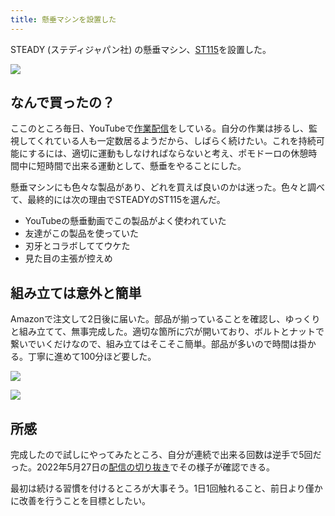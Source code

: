```yaml
---
title: 懸垂マシンを設置した
---
```

STEADY (ステディジャパン社) の懸垂マシン、[ST115](https://www.amazon.co.jp/dp/B09K3QQBKH)を設置した。

![](https://lh3.googleusercontent.com/docs/ADP-6oGHLEPI_2k9Q_e6__T4f91kSdiEOUaUkUlo3eRfuRHaqtbnGOfCrqSC6J4BPBxS8otgwHkOZbBn6MmdIKiI7KjlokDy9m_HCnCIECWxLIeQn2yWi8REyAZoyKKVAzdjS-_VVwih6NCU-15_eTBLyqs5c6ATfGvdYWva14qQf-J5ZWlUuxIIL3rvMHUi5fNsGdZsNK319VbwPvCFIVenrLyHhvAWMkC38_-u50JQ3cR6_3gLN2ogrvVIrfH5oEfMwTDERAGT8mhjAvxOJ8B0HKag2Mvl1JM6ZHzlj6oP3_7jPX64xxeSDgnf02i1qLPtjEnJbqye6MAdhxKEpoxVuzmRjs9wImolzDf4ZCT3dMuAsmEZo0_69spe5AlV97B4euo82sVqWXAIibkdnRlujO_7ISYUg-Jegeppg3uHbDE_Btp_Vq29yF6knC_nsAcgU7WM3NYkpaSA8r1eSdVyzaz7oWxRxQ52bF7rVKG7R0H_6fnsCYVMiF62mJ1YTXeKo10C5eJfzbg1hYfcnGt5Md6McLA2x2V5DdnPp025d49-eEQwwWFheTxBg1lciGNON_5ePByx5f6ppzBdNMOE9B33jgWGpmzOV-kdmQL8wWYqL2PYUEbwqqe5EhqS4T7HEXWMJMdvvtYh_aadh7C2mEBxrpbqms6r7Q8TOuSsNprpv7LUive3mbqelXN8Rva5Q5R__xRG296tilt8hfORCH2Cdeaut-ObnjsDJQOvnBizfSQbtE-VflKF8F80X3z2HRvJQF-NwMYMnEANnJMCVQEh3EO2XQyOr4I2DHs-uOrzQd4Q0kN3Go1jQynwsc0su5X33DmLswXHBjvgnCoeWMZk_SZdPx1E5PWsB5jxkTlo2p4rhdU7gzsfwgZlYFNetqK7PcqUBQvAziL6fIS5SKFr0yYfdWQV1Unpaj79Ivux2cUWEMu2VZS2Ql6s2xy21wbkQYTnRNCmfG-PmCuBQ4Ekq5mN3UIUAv0u0WtkBOGFwj6gHO1Ti3iBcWnlGSO9ahiFXKo8KuI10CMdvXtfZwzKeI5ijBQKt5pFdD8axiZc_Fshe-ge3NJhhaj9hVtCZL73XyZDBX1XLAqhAMQdO79VdWFXGJSZpB4x2aV8iEthl-EzZXegjrK_nH5QVgpOIHwiaYZerpDXD6aVnshD5BNWQYdVaOldFQGBbx6BLGIPb3Z5ycBWl-y63mo3Y-Fba9rE7iB7sV0OG49ioBSfhCweAIhBc_C_mhZ0vQY7tqEjfvS1)

なんで買ったの？
--------

ここのところ毎日、YouTubeで[作業配信](https://www.youtube.com/c/r7kamura)をしている。自分の作業は捗るし、監視してくれている人も一定数居るようだから、しばらく続けたい。これを持続可能にするには、適切に運動もしなければならないと考え、ポモドーロの休憩時間中に短時間で出来る運動として、懸垂をやることにした。

懸垂マシンにも色々な製品があり、どれを買えば良いのかは迷った。色々と調べて、最終的には次の理由でSTEADYのST115を選んだ。

*   YouTubeの懸垂動画でこの製品がよく使われていた
*   友達がこの製品を使っていた
*   刃牙とコラボしててウケた
*   見た目の主張が控えめ

組み立ては意外と簡単
----------

Amazonで注文して2日後に届いた。部品が揃っていることを確認し、ゆっくりと組み立てて、無事完成した。適切な箇所に穴が開いており、ボルトとナットで繋いでいくだけなので、組み立てはそこそこ簡単。部品が多いので時間は掛かる。丁寧に進めて100分ほど要した。

![](https://lh3.googleusercontent.com/docs/ADP-6oHX0CSN5h7AXuSgVPiCquUhWyJVYVKa6N5BjOX2vVYLgpYm5Abs3UgILpRUCrRv9RXPEh2kfmZkShyQganmQDj4BcPjYBoFWKOk1voY6ZV_6DUXPta6W_ABBhphsu5DFkF8Mri9zgSvjbPs9NbDtIzEWJMzawNqDoiAQrreoBvC1L4xohiIOwAzIy9chqpT4ehcsoKtcc69LMM4hnY1ocDj2aOG8MBYDBNmv0zEmPH1kWAyqdaJP_EyqtOwOROMfiqw2zqUYWZIuRH0tgjnjRucp5DeQgDZIVxdxXShba6OJ9D5whKiqB-Y4yOX12E-9Ag9EfKsJG45Pmuz3C_5N3p89yid5wgfx58ut6qD1LoJmh01bpd7FJ8n0z9keCv0yiaCFppfgow3BWNqgJBmkOHKAuDh7nn_Qr1LaK-BdFmNetwFhSELtbfdEoqKRliMR3xGoedM8SpRyuLjzeCpuutNyzbTDfCBRQfEgdP3u61u7m8-xOP_V2WoiZW-fjLnaOJZjPWBKGZU-NbxL26HD7vAWdOVac0KxqJa6m0pUITjyVpatRfHouG17OhnpB3UKyV9guaOCiOaTYBwjgjF5jj4Gk65s9LOPYls-o4vNpZsG13jz16z38wy74szrvc6NhKvb6y9AeWV0dc4WyW9d35AIf5A8uNI_nElz-IVYBfrlTb_L3xBjD1K6cwQzLrG_fHLXQJ8JvadfRvsu9V3ohDF9aS21dPxMASUtltaafr-gbOSuxn1QWC4SSQhnknXlABIS_XcpQW4IrKyzL3G517L9Cj8Mp1atCgwTkZFP0G5NZbwNA-gpsqmbuupYj0N-CQUl5rhHpkG1gryFjkvKi2YLnCEU8FQGcKfjlSKRDGQHvhrghjLISw7MHPnAySKAc-OLWT5gAwkIySJBO-lbzGbWWD6k_FBTXJbq0e9xDUKA5NpZngqKODcTdHwA4anmT3J4fLBygEnIBe-V2J1bYfkG-zJTvpUE0DkVjS4M8mv7OuhzfTIDP_eVbzhwkLBn69gLYkb3G3QgaM82-_CLRgAOh33fVnM-YWlQAAq4Nb_fO9vUexZ3crGwjHRRcQBTZXPdhvlI-QcNMHApGhz8ocB7hrR1yoUhOH5oU7kvob8SqtQmOx8urCuoQR7qp0Zz41BO7e_IgZ37tMQQGp0q3-HF0MOJq2aMLBkIIKwggSbQjcXxAqBYCi1LwPjH9txGkxojmadEobLQvSWEXVSVUj3KnXI08FMwvJB89LUvIxHeIoB)

![](https://lh3.googleusercontent.com/docs/ADP-6oF94onqX_JwezupaiwdyL7qy6tNgI6f7FBkHuxdP7gRJD78AvBBxK4hgb-_EHyq5XgHWG7HuT594WdFJRjf3stQKrxmT1gXDaKXwga-WcWgP98sbdEzBZw6zhdtHlVfa9uCzqsztXdpCT50TuaWk1Dk2TY5SXYfFETkaeSyvFlJTWdBcMuMbUTBDD3cZhYKVE2inzlCeQx4cQXZzYhrUZqn9sJ5zFhfvUQSEINQ9-doGQrHnJlDEaThdld6_HJP6x5RVWPI6XV4L_UEiVp8lTgRBEN15mhj2Dao6wL63vtXLsBPlix6Qfa71v2Y3G4RJnKyu7Mr0LuASaZYXrHMpkMcmIsSLCIXIp_7p8Z0CTO1hSoo7bZQUpZfXXvi04GqBupHlPVxZHZIGBWRCMoZjiNULHMz_0QYcBD167rWbK7886sWYWXvsaFC25tny6mmHmiRpBI7xv4Gp-sagtxnLfoWYYGRS7cbIgOCjQeO3-g4nUS7mldb-yGGuj1RRkMXB3f_RU1dYluiaDUng5pRhheDqCOMO-TYNRX7UktFkDKybvsv-3jpdnzx8rPCRJMYebAHmxvJ4AFpUBe9IjjkJPx9SUEnSZHMpSMSFtB74Rore6rdnHUOLf4qPHd2pv6C53vuuLIcRnjxePqwtDlRbcBubR2nn70nFPIJhmKZaf2ssDPP4e1UzOEsoHiVtkyr8W65ttTWo9LSweB38hLl_ly2g7gXv_i0sdqZve4eUqGjrMnK4b2kXR9xkaimRoD_MyLK7v-vkXEx5472bEcMJ5zIoGSR3AmWc1ojU8ljvvNeBbzS1W6Tm5P_lh-bdpFeGFl_obDtX1tU4qH1vPAkUGnwouKYzAFBPaBIKbdQGdwQMC0Fe8JZGlxyAXxw8PBEoOfbX6wM7CkZdLk1ECdIeSfjFlHPdHfHQ2FOEfzw03lF-L21jXiQeug9MlEixYxHY7jV1HGgi6UhbBvXhlO5K_ndkDhK0sOCAFwPN-HsrTKj0_0srHoUK7hIodd9ShcVqzNo3j0Xx4EFvFuWWpbTQp5HMQXbOIBRku3AsZjpMyTv4BnCcpOrbZc3_dQ1X1dI4nZWVnZygT_O_vMzOTNnbxYm1k4HbbT6vO3tt4kZwO6y5VydjmI7cj2vcevhUwWZfWR_sdGoHihmPC4lO6CDaEHcszv99aWU1ZYruK0P_KpdrtJBIU_yg0P6hCar-zp3vkM-rDEW5afoHoN6mKUeNlQ4X1IHo8wOMnW9xO4biKMzVjmt)

所感
--

完成したので試しにやってみたところ、自分が連続で出来る回数は逆手で5回だった。2022年5月27日の[配信の切り抜き](https://www.youtube.com/clip/Ugkxy2NXpdlfZF0kT9s-MoCOrbB1wpWEryK9)でその様子が確認できる。

最初は続ける習慣を付けるところが大事そう。1日1回触れること、前日より僅かに改善を行うことを目標としたい。
